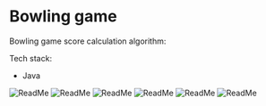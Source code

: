 # Bowling game
Bowling game score calculation algorithm:

Tech stack:
- Java

![ReadMe](https://raw.githubusercontent.com/zeynalzeynalov/bowling-game/main/docs/ReadMe-1.png)
![ReadMe](https://raw.githubusercontent.com/zeynalzeynalov/bowling-game/main/docs/ReadMe-2.png)
![ReadMe](https://raw.githubusercontent.com/zeynalzeynalov/bowling-game/main/docs/ReadMe-3.png)
![ReadMe](https://raw.githubusercontent.com/zeynalzeynalov/bowling-game/main/docs/ReadMe-4.png)
![ReadMe](https://raw.githubusercontent.com/zeynalzeynalov/bowling-game/main/docs/ReadMe-5.png)
![ReadMe](https://raw.githubusercontent.com/zeynalzeynalov/bowling-game/main/docs/ReadMe-6.png)
